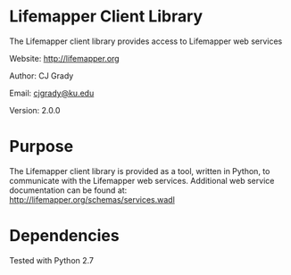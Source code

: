 Lifemapper Client Library
========

The Lifemapper client library provides access to Lifemapper web services

Website: http://lifemapper.org

Author: CJ Grady 

Email: cjgrady@ku.edu

Version: 2.0.0

Purpose
========
   The Lifemapper client library is provided as a tool, written in Python, to
communicate with the Lifemapper web services. Additional web service
documentation can be found at: http://lifemapper.org/schemas/services.wadl

Dependencies
========
   Tested with Python 2.7
   
